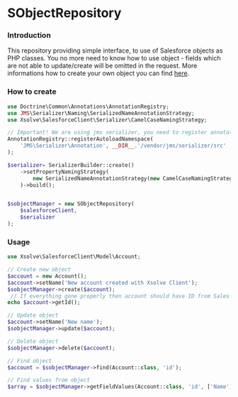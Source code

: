 
SObjectRepository
===
### Introduction
This repository providing simple interface, to use of Salesforce objects as PHP classes. You no more need to know how to use object - fields which are not able to update/create will be omitted in the request. More informations how to create your own object you can find [here](custom-sobject.md).
### How to create
```php
use Doctrine\Common\Annotations\AnnotationRegistry;
use JMS\Serializer\Naming\SerializedNameAnnotationStrategy;
use Xsolve\SalesforceClient\Serializer\CamelCaseNamingStrategy;

// Important! We are using jms serializer, you need to register annotations
AnnotationRegistry::registerAutoloadNamespace(
    'JMS\Serializer\Annotation', __DIR__.'/vendor/jms/serializer/src'
);

$serializer= SerializerBuilder::create()
	->setPropertyNamingStrategy(
		new SerializedNameAnnotationStrategy(new CamelCaseNamingStrategy())
	)->build();


$sobjectManager = new SObjectRepository(
    $salesforceClient,
    $serializer
);
```

### Usage
```php
use Xsolve\SalesforceClient\Model\Account;

// Create new object
$account = new Account();
$account->setName('New account created with Xsolve Client');
$sobjectManager->create($account);
 // If everything gone properly then account should have ID from Salesforce
echo $account->getId();

// Update object
$account->setName('New name');
$sobjectManager->update($account);

// Delete object
$sobjectManager->delete($account);

// Find object
$account = $sobjectManager->find(Account::class, 'id');

// Find values from object
$array = $sobjectManager->getFieldValues(Account::class, 'id', ['Name']);
```
